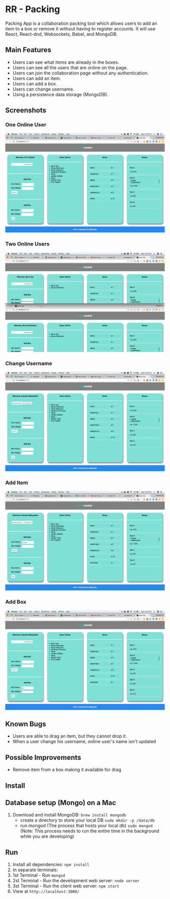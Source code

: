 # RR - Packing

Packing App is a collaboration packing tool which allows users to add an item to a box or remove it without having to register accounts. It will use React, React-dnd, Websockets, Babel, and MongoDB.

## Main Features

- Users can see what items are already in the boxes.
- Users can see all the users that are online on the page.
- Users can join the collaboration page without any authentication.
- Users can add an item.
- Users can add a box.
- Users can change username.
- Using a persistence data storage (MongoDB).

## Screenshots

### One Online User
![Online-Users](https://github.com/egomatsushita/RR-Packing/blob/master/docs/onlineUsers.png?raw=true)

### Two Online Users
![Two-Online-Users](https://github.com/egomatsushita/RR-Packing/blob/master/docs/twoOnlineUsers.png?raw=true)

### Change Username
![Change-Username](https://github.com/egomatsushita/RR-Packing/blob/master/docs/changeName.png?raw=true)

### Add Item
![Add-Item](https://github.com/egomatsushita/RR-Packing/blob/master/docs/addItem.png?raw=true)

### Add Box
![Add-Box](https://github.com/egomatsushita/RR-Packing/blob/master/docs/addBox.png?raw=true)

## Known Bugs

- Users are able to drag an item, but they cannot drop it.
- When a user change his username, online user's name isn't updated

## Possible Improvements

- Remove item from a box making it available for drag

## Install

## Database setup (Mongo) on a Mac
1. Download and install MongoDB: `brew install mongodb`
    - create a directory to store your local DB `sudo mkdir -p /data/db`
    - run mongod (The process that hosts your local db) `sudo mongod` (Note: This process needs to run the entire time in the background while you are developing)

## Run
1. Install all dependencies: `npm install`
2. In separate terminals:
3. 1st Terminal - Run `mongod`
4. 2st Terminal - Run the development web server: `node server`
5. 3st Terminal - Run the client web server: `npm start`
6. View at `http://localhost:3000/`